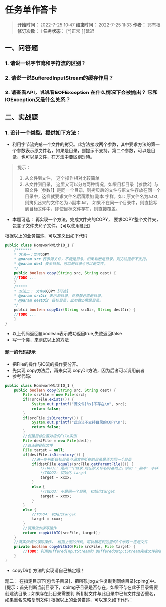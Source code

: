 [//]: # (注释
  Date: 2022-07-25 10:01:26
  LastEditors: gyg
  LastEditTime: 2022-07-25 10:14:46
  FilePath: \note\郭有根-第十三章作业.md
)
# 任务单作答卡

>**开始时间：** 2022-7-25 10:47 **结束时间：** 2022-7-25 11:33
**作者：** 郭有根 **修订次数：** 1 **任务状态：** [*]正常 [ ]延迟

## 一、问答题

### 1. 请说一说字节流和字符流的区别？

### 2. 请说一说BufferedInputStream的缓存作用？

### 3. 请查看API，说说看EOFException 在什么情况下会被抛出？ 它和IOException又是什么关系？

## 二、实战题

### 1. 设计一个类型，提供如下方法：

- 利用字节流完成一个文件的拷贝。此方法接收两个参数，其中要求方法的第一个参数表示原文件名，如果是目录，则提示不支持。第二个参数，可以是目录，也可以是文件，在方法中要区别对待。

> 提示：
>
> 1. 从文件到文件， 这个操作相对比较简单
> 2. 从文件到目录， 这里又可以分为两种情况，如果目标目录【参数2】与原文件【参数1】是同一个目录，则拷贝后的文件与原文件存放在同一个目录中，这样就要求文件名后面添加 副本 字样，如：原文件名为a.txt, 则拷贝出来的文件名为 a副本.txt。 如果不在同一个目录中，则直接写到目标文件中，即使目标文件存在，则直接覆盖。

- 本题可选： 再实现一个方法，完成文件夹的COPY， 要求COPY整个文件夹，包含子文件夹和子文件。【可以使用递归】

根据以上的业务描述，可以定义出如下代码

```java
public class HomeworkWithIO_1 {
    /*******
    * 方法一：文件COPY
    * @param src 表示源文件，不能是目录，如果判断是目录，则方法提示不支持。
    * @param dest 表示目标，可以是目录也可以是文件。
    */
    public boolean copy(String src, String dest) {
    //TODO ...
    }
    /*****
    * 方法二： 文件夹COPY【可选】
    * @param srcDir 表示源目录，此参数必需是目录。
    * @param destDir 目标目录，此参数必需是目录。
    */
    publci boolean copyDir(String srcDir, String destDir) {
    //TODO ...
    }
}
```

- 以上代码返回值boolean表示成功返回true,失败返回false
- 写一个类，来测试以上的方法

#### 题一的代码提示

- 把File的操作与IO流的操作要分开。
- 先实现 copy方法后，再来实现 copyDir方法，因为后者可以调用前者
- 参考代码:

```java
public class HomeworkWithIO_1 {
    public boolean copy(String src, String dest) {
        File srcFile = new File(src);
        if(!srcFile.exists()) {
            System.out.printf("源文件[%s]不存在\n", src);
            return false;
        }
        if(srcFile.isDirectory()) {
            System.out.printf("此方法不支持目录的COPY\n");
            return false;
        }
        //创建目标位置对应的File实例
        File destFile = new File(dest);
        //真正的目标文件
        File target = null;
        if(destFile.isDirectory()) {
            //进一步判断目标目录与源文件所在的目录是否为同一个目录
            if(destFile.equals(srcFile.getParentFile())) {
                //TODO1: 是同一个目录,则在原文件名的基础上，添加 "_副本" 字样
                //TODO2: 初始化 target
                target = xxxx;
            } 
            else {
                //TODO3: 不是同一个目录, 初始化target
                target = xxxx;
            }
        } 
        else {
            //TODO4: 初始化target
            target = xxxx;
        }
        //调用流的读写操作
        return copyWithIO(srcFile, target);
    }
    //真实做流的读写操作， 根据上面的代码，可以确定到这里的2个参数一定是文件
    private boolean copyWithIO(File srcFile, File target) {
        //TODO: 利用BufferedInputStream和 BufferedOutputStream完成文件的读和写
    }
}
```

- copyDir() 方法的实现请自己搞定哦！

题二：
在指定目录下[包含子目录]，把所有.jpg文件复制到同级目录[cpimg]中。
[提示：首先判断当前目录下，cpimg子目录是否存在，如果不存在此子目录需要创建该目录；如果存在此目录需要判
断复制文件与此目录中已有文件是否重名，如果重名忽略复制文件]
根据以上的业务描述，可以定义如下代码：